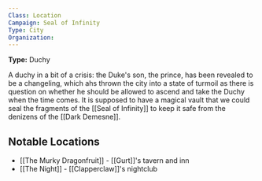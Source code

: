 ```yaml
---
Class: Location
Campaign: Seal of Infinity
Type: City
Organization:
---
```

**Type:** Duchy

A duchy in a bit of a crisis: the Duke's son, the prince, has been revealed to be a changeling, which ahs thrown the city into a state of turmoil as there is question on whether he should be allowed to ascend and take the Duchy when the time comes. It is supposed to have a magical vault that we could seal the fragments of the [[Seal of Infinity]] to keep it safe from the denizens of the [[Dark Demesne]]. 

## Notable Locations
- [[The Murky Dragonfruit]] - [[Gurt]]'s tavern and inn
- [[The Night]] - [[Clapperclaw]]'s nightclub